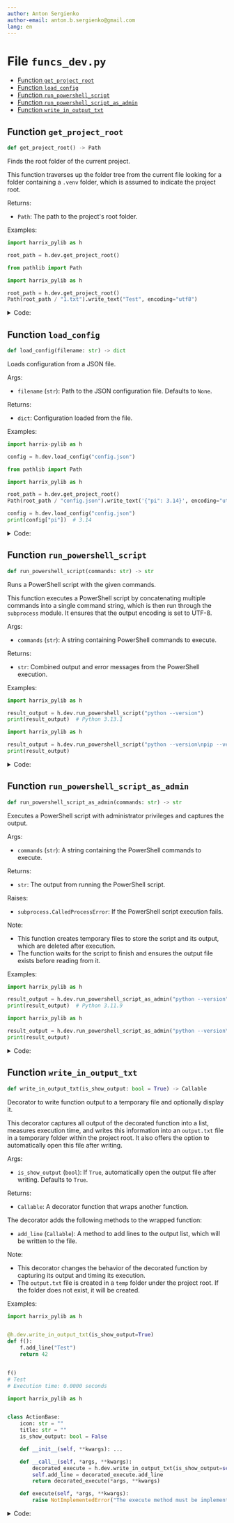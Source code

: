 ```yaml
---
author: Anton Sergienko
author-email: anton.b.sergienko@gmail.com
lang: en
---
```


# File `funcs_dev.py`

- [Function `get_project_root`](#function-get_project_root)
- [Function `load_config`](#function-load_config)
- [Function `run_powershell_script`](#function-run_powershell_script)
- [Function `run_powershell_script_as_admin`](#function-run_powershell_script_as_admin)
- [Function `write_in_output_txt`](#function-write_in_output_txt)

## Function `get_project_root`

```python
def get_project_root() -> Path
```

Finds the root folder of the current project.

This function traverses up the folder tree from the current file looking for a folder containing
a `.venv` folder, which is assumed to indicate the project root.

Returns:

- `Path`: The path to the project's root folder.

Examples:

```python
import harrix_pylib as h

root_path = h.dev.get_project_root()
```

```python
from pathlib import Path

import harrix_pylib as h

root_path = h.dev.get_project_root()
Path(root_path / "1.txt").write_text("Test", encoding="utf8")
```

<details>
<summary>Code:</summary>

```python
def get_project_root() -> Path:
    current_file: Path = Path(__file__).resolve()
    for parent in current_file.parents:
        if (parent / ".venv").exists():
            return parent
    return current_file.parent
```

</details>

## Function `load_config`

```python
def load_config(filename: str) -> dict
```

Loads configuration from a JSON file.

Args:

- `filename` (`str`): Path to the JSON configuration file. Defaults to `None`.

Returns:

- `dict`: Configuration loaded from the file.

Examples:

```python
import harrix-pylib as h

config = h.dev.load_config("config.json")
```

```python
from pathlib import Path

import harrix_pylib as h

root_path = h.dev.get_project_root()
Path(root_path / "config.json").write_text('{"pi": 3.14}', encoding="utf8")

config = h.dev.load_config("config.json")
print(config["pi"])  # 3.14
```

<details>
<summary>Code:</summary>

```python
def load_config(filename: str) -> dict:
    config_file = Path(get_project_root()) / filename
    with config_file.open("r", encoding="utf-8") as file:
        config = json.load(file)

    def process_snippet(value):
        if isinstance(value, str) and value.startswith("snippet:"):
            snippet_path = Path(get_project_root()) / value.split("snippet:", 1)[1].strip()
            with snippet_path.open("r", encoding="utf-8") as snippet_file:
                return snippet_file.read()
        return value

    for key, value in config.items():
        if isinstance(value, dict):
            config[key] = {k: process_snippet(v) for k, v in value.items()}
        else:
            config[key] = process_snippet(value)

    return config
```

</details>

## Function `run_powershell_script`

```python
def run_powershell_script(commands: str) -> str
```

Runs a PowerShell script with the given commands.

This function executes a PowerShell script by concatenating multiple commands into a single command string,
which is then run through the `subprocess` module. It ensures that the output encoding is set to UTF-8.

Args:

- `commands` (`str`): A string containing PowerShell commands to execute.

Returns:

- `str`: Combined output and error messages from the PowerShell execution.

Examples:

```python
import harrix_pylib as h

result_output = h.dev.run_powershell_script("python --version")
print(result_output)  # Python 3.13.1
```

```python
import harrix_pylib as h

result_output = h.dev.run_powershell_script("python --version\npip --version")
print(result_output)
```

<details>
<summary>Code:</summary>

```python
def run_powershell_script(commands: str) -> str:
    command = ";".join(map(str.strip, commands.strip().splitlines()))

    process = subprocess.run(
        [
            "powershell",
            "-Command",
            (
                "[Console]::OutputEncoding = [System.Text.Encoding]::UTF8; "
                "$OutputEncoding = [System.Text.Encoding]::UTF8; "
                f"{command}"
            ),
        ],
        capture_output=True,
        text=True,
        encoding="utf-8",
    )
    return "\n".join(filter(None, [process.stdout, process.stderr]))
```

</details>

## Function `run_powershell_script_as_admin`

```python
def run_powershell_script_as_admin(commands: str) -> str
```

Executes a PowerShell script with administrator privileges and captures the output.

Args:

- `commands` (`str`): A string containing the PowerShell commands to execute.

Returns:

- `str`: The output from running the PowerShell script.

Raises:

- `subprocess.CalledProcessError`: If the PowerShell script execution fails.

Note:

- This function creates temporary files to store the script and its output, which are deleted after execution.
- The function waits for the script to finish and ensures the output file exists before reading from it.

Examples:

```python
import harrix_pylib as h

result_output = h.dev.run_powershell_script_as_admin("python --version")
print(result_output)  # ﻿Python 3.11.9
```

```python
import harrix_pylib as h

result_output = h.dev.run_powershell_script_as_admin("python --version\npip --version")
print(result_output)
```

<details>
<summary>Code:</summary>

```python
def run_powershell_script_as_admin(commands: str) -> str:
    res_output = []
    command = ";".join(map(str.strip, commands.strip().splitlines()))

    # Create a temporary file with the PowerShell script
    with tempfile.NamedTemporaryFile(suffix=".ps1", delete=False) as tmp_script_file:
        tmp_script_file.write(command.encode("utf-8"))
        tmp_script_path = Path(tmp_script_file.name)

    # Create a temporary file for the output
    with tempfile.NamedTemporaryFile(suffix=".txt", delete=False) as tmp_output_file:
        tmp_output_path = Path(tmp_output_file.name)

    try:
        # Wrapper script that runs the main script and writes the output to a file
        wrapper_script = f"& '{tmp_script_path}' | Out-File -FilePath '{tmp_output_path}' -Encoding UTF8"

        # Save the wrapper script to a temporary file
        with tempfile.NamedTemporaryFile(suffix=".ps1", delete=False) as tmp_wrapper_file:
            tmp_wrapper_file.write(wrapper_script.encode("utf-8"))
            tmp_wrapper_path = Path(tmp_wrapper_file.name)

        # Command to run PowerShell with administrator privileges
        cmd = [
            "powershell",
            "-NoProfile",
            "-ExecutionPolicy",
            "Bypass",
            "-Command",
            f"Start-Process powershell.exe -ArgumentList '-NoProfile -ExecutionPolicy Bypass -File \"{tmp_wrapper_path}\"' -Verb RunAs",
        ]

        # Start the process
        process = subprocess.Popen(cmd)

        # Wait for the process to finish
        process.wait()

        # Ensure the output file has been created
        while not tmp_output_path.exists():
            time.sleep(0.1)

        # Wait until the file is fully written (can adjust wait time as needed)
        time.sleep(1)  # Delay to complete writing to the file

        # Read the output data from the file
        with tmp_output_path.open("r", encoding="utf-8") as f:
            output = f.read()
            res_output.append(output)

    finally:
        # Delete temporary files after execution
        tmp_script_path.unlink(missing_ok=True)
        tmp_output_path.unlink(missing_ok=True)
        tmp_wrapper_path.unlink(missing_ok=True)

    return "\n".join(filter(None, res_output))
```

</details>

## Function `write_in_output_txt`

```python
def write_in_output_txt(is_show_output: bool = True) -> Callable
```

Decorator to write function output to a temporary file and optionally display it.

This decorator captures all output of the decorated function into a list,
measures execution time, and writes this information into an `output.txt` file
in a temporary folder within the project root. It also offers the option
to automatically open this file after writing.

Args:

- `is_show_output` (`bool`): If `True`, automatically open the output file
  after writing. Defaults to `True`.

Returns:

- `Callable`: A decorator function that wraps another function.

The decorator adds the following methods to the wrapped function:

- `add_line` (`Callable`): A method to add lines to the output list, which
  will be written to the file.

Note:

- This decorator changes the behavior of the decorated function by capturing
  its output and timing its execution.
- The `output.txt` file is created in a `temp` folder under the project root.
  If the folder does not exist, it will be created.

Examples:

```python
import harrix_pylib as h


@h.dev.write_in_output_txt(is_show_output=True)
def f():
    f.add_line("Test")
    return 42


f()
# Test
# Execution time: 0.0000 seconds
```

```python
import harrix_pylib as h


class ActionBase:
    icon: str = ""
    title: str = ""
    is_show_output: bool = False

    def __init__(self, **kwargs): ...

    def __call__(self, *args, **kwargs):
        decorated_execute = h.dev.write_in_output_txt(is_show_output=self.is_show_output)(self.execute)
        self.add_line = decorated_execute.add_line
        return decorated_execute(*args, **kwargs)

    def execute(self, *args, **kwargs):
        raise NotImplementedError("The execute method must be implemented in subclasses")
```

<details>
<summary>Code:</summary>

```python
def write_in_output_txt(is_show_output: bool = True) -> Callable:

    def decorator(func: Callable) -> Callable:
        output_lines = []

        def wrapper(*args, **kwargs):
            output_lines.clear()
            start_time = time.time()
            func(*args, **kwargs)
            end_time = time.time()
            elapsed_time = end_time - start_time
            wrapper.add_line(f"Execution time: {elapsed_time:.4f} seconds")
            temp_path = get_project_root() / "temp"
            if not temp_path.exists():
                temp_path.mkdir(parents=True, exist_ok=True)
            file = Path(temp_path / "output.txt")
            output_text = "\n".join(output_lines) if output_lines else ""

            file.write_text(output_text, encoding="utf8")
            if is_show_output:
                h.file.open_file_or_folder(file)

        def add_line(line: str):
            output_lines.append(line)
            print(line)

        wrapper.add_line = add_line
        return wrapper

    return decorator
```

</details>
